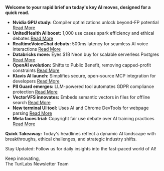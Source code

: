 **Welcome to your rapid brief on today's key AI moves, designed for a quick read.**

- **Nvidia GPU study:** Compiler optimizations unlock beyond-FP potential [Read More](https://arxiv.org/abs/2503.20481)
- **UnitedHealth AI boost:** 1,000 use cases spark efficiency and ethical debates [Read More](https://www.wsj.com/articles/unitedhealth-now-has-1-000-ai-use-cases-including-in-claims-f3387ca3)
- **RealtimeVoiceChat debuts:** 500ms latency for seamless AI voice interactions [Read More](https://github.com/KoljaB/RealtimeVoiceChat)
- **Databricks move:** Eyes $1B Neon buy for scalable serverless Postgres [Read More](https://www.upstartsmedia.com/p/scoop-databricks-talks-to-acquire-neon)
- **OpenAI evolution:** Shifts to Public Benefit, removing capped-profit constraints [Read More](https://openai.com/index/evolving-our-structure/)
- **Klavis AI launch:** Simplifies secure, open-source MCP integration for developers [Read More](https://github.com/Klavis-AI/klavis)
- **PII Guard emerges:** LLM-powered tool automates GDPR compliance protection [Read More](https://github.com/rpgeeganage/pII-guard)
- **VectorVFS innovates:** Embeds semantic vectors in files for offline search [Read More](https://vectorvfs.readthedocs.io/en/latest/)
- **New terminal UI tool:** Uses AI and Chrome DevTools for webpage parsing [Read More](https://github.com/SubstrateLabs/selectron)
- **Meta faces trial:** Copyright fair use debate over AI training practices [Read More](https://www.wired.com/story/meta-lawsuit-copyright-hearing-artificial-intelligence/)

**Quick Takeaway:** Today's headlines reflect a dynamic AI landscape with breakthroughs, ethical challenges, and strategic industry shifts.

Stay Updated: Follow us for daily insights into the fast-paced world of AI! 

Keep innovating,  
The TuriLabs Newsletter Team